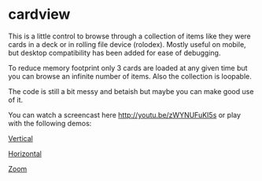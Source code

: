 cardview
========

This is a little control to browse through a collection of items like they were cards in a deck or in rolling file device (rolodex). Mostly useful on mobile, but desktop compatibility has been added for ease of debugging.

To reduce memory footprint only 3 cards are loaded at any given time but you can browse an infinite number of items. Also the collection is loopable.

The code is still a bit messy and betaish but maybe you can make good use of it.

You can watch a screencast here http://youtu.be/zWYNUFuKI5s or play with the following demos:

[Vertical](http://lab.cubiq.org/cardview/demos/simple/)

[Horizontal](http://lab.cubiq.org/cardview/demos/horizontal/)

[Zoom](http://lab.cubiq.org/cardview/demos/zoom/)
